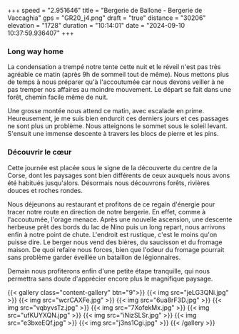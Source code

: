 +++
speed = "2.951646"
title = "Bergerie de Ballone - Bergerie de Vaccaghia"
gps = "GR20_j4.png"
draft = "true"
distance = "30206"
elevation = "1728"
duration = "10:14:01"
date = "2024-09-10 10:37:59.936407"
+++
### Long way home
La condensation a trempé notre tente cette nuit et le réveil n'est pas très agréable ce matin (après 9h de sommeil tout de même). Nous mettons plus de temps à nous préparer qu'à l'accoutumée car nous devons veiller à ne pas tremper nos affaires au moindre mouvement. 
Le départ se fait dans une forêt, chemin facile même de nuit. 

Une grosse montée nous attend ce matin, avec escalade en prime. Heureusement, je me suis bien endurcit ces derniers jours et ces passages ne sont plus un problème. Nous atteignons le sommet sous le soleil levant. S'ensuit une immense descente à travers les blocs de pierre et les pins. 

### Découvrir le cœur
Cette journée est placée sous le signe de la découverte du centre de la Corse, dont les paysages sont bien différents de ceux auxquels nous avons été habitués jusqu'alors. Désormais nous découvrons forêts, rivières douces et roches rondes.

Nous déjeunons au restaurant et profitons de ce regain d'énergie pour tracer notre route en direction de notre bergerie. En effet, comme à l'accoutumée, l'orage menace. Après une nouvelle ascension, une descente herbeuse prêt des bords du lac de Nino puis un long repart, nous arrivons enfin à notre point de chute. L'endroit est rustique, c'est le moins qu'on puisse dire. Le berger nous vend des bières, du saucisson et du fromage maison. De quoi refaire nous forces, bien que l'odeur du fromage pourrait sans problème garder éveillée un bataillon de légionnaires.

Demain nous profiterons enfin d'une petite étape tranquille, qui nous permettra sans doute d'apprécier encore plus le magnifique paysage.

{{< gallery class="content-gallery" btn="9">}}
{{< img src="jeLG3QNi.jpg" >}}
{{< img src="wcrCAXFe.jpg" >}}
{{< img src="6ua8rF3D.jpg" >}}
{{< img src="vqbyvsTz.jpg" >}}
{{< img src="7XofekMx.jpg" >}}
{{< img src="ufKUYXQN.jpg" >}}
{{< img src="iNizSLSr.jpg" >}}
{{< img src="e3bxeEQf.jpg" >}}
{{< img src="j3ns1Cgi.jpg" >}}
{{< /gallery >}}

